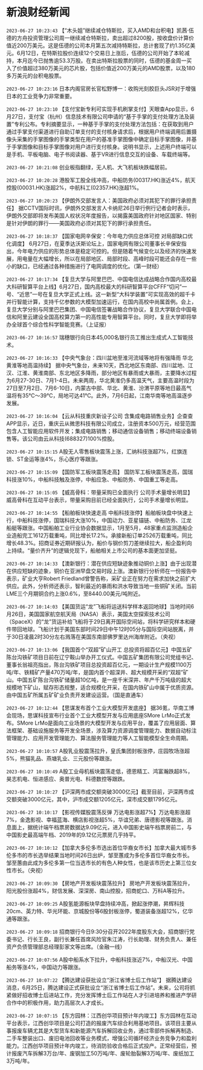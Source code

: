 # 新浪财经新闻
`2023-06-27 10:23:43` 【“木头姐”继续减仓特斯拉，买入AMD和台积电】凯茜·伍德的方舟投资管理公司周一继续减仓特斯拉，卖出超过8200股，按收盘价计算价值近200万美元。这是伍德的公司本月第五次减持特斯拉，总计套现了约1.35亿美元。6月12日，在特斯拉股价连续12个交易日上涨后，伍德的公司开始了本轮减持，本月迄今已抛售逾53.3万股。在卖出特斯拉股票的同时，伍德的基金周一买入了价值超过380万美元的芯片股，包括价值近200万美元的AMD股票，以及180多万美元的台积电股票。

`2023-06-27 10:23:16` 日本内阁官房长官松野博一：收购光刻胶巨头JSR对于增强日本的工业竞争力非常重要。

`2023-06-27 10:23:10` 【支付宝新专利可实现手机刷掌支付】天眼查App显示，6月27日，支付宝（杭州）信息技术有限公司申请的“基于手掌的支付处理方法及装置”专利公布。专利摘要显示，一种基于手掌的支付处理方法包括：在获取到用户通过手掌支付渠道进行自助订单支付的支付核身请求后，根据用户终端调用后置摄像头采集的手掌图像的手掌类型在用户的基准手掌图像中确定目标手掌图像，并基于手掌图像和目标手掌图像对用户进行支付核身。说明书显示，上述用户终端可以是手机、平板电脑、电子书阅读器、基于VR进行信息交互的设备、车载终端等。

`2023-06-27 10:21:08` 创业板指翻绿，无人机、大飞机板块跌幅居前。

`2023-06-27 10:20:28` 港股军工股全线冲高，中船防务(00317.HK)涨近4%，航天控股(00031.HK)涨超2%，中航科工(02357.HK)涨超1%。

`2023-06-27 10:20:23` 【伊朗外交部发言人：美国政府必须对其犯下的罪行承担责任】 据CCTV国际时讯，伊朗外交部发言人卡纳尼26日举行例行记者会时表示，伊朗外交部即将发布美国人权状况年度报告，以揭露美国政府针对地区国家、特别是针对伊朗的罪行——美国政府必须对其犯下的罪行承担责任。

`2023-06-27 10:18:37` 【国家电网辛保安：今年电力供应总体可控 对局部缺口优化调度】 6月27日，在夏季达沃斯论坛上，国家电网有限公司董事长辛保安指出，今年电力供应的形势总体是稳定可控的。但是随着气候变化以及经济的快速发展，用电量在大幅增长，所以在局部地区、局部时段、高峰时段可能还会存在一些小的缺口，已经通过各种措施进行了电网调度的优化。（第一财经）

`2023-06-27 10:17:34` 【复旦大学与阿里巴巴、中国电信达成战略合作国内高校最大科研智算平台上线】6月27日，国内高校最大的科研智算平台CFFF“切问”一号、“近思”一号在复旦大学正式上线。这一新型“大科学装置”可实现高效的超千卡并行智能计算，支持千亿参数的大模型加速运行，在国内高校中尚属首例。会上，复旦大学分别与阿里巴巴集团、中国电信签署战略合作协议，复旦大学联合中国电信和阿里云建设全国高校算力第一的高性能专用智算平台。同时，复旦大学即将举办全球首个综合性科学智能竞赛。（上证报）

`2023-06-27 10:16:57` 瑞穗银行向日本45,000名银行员工推出生成式人工智能技术。

`2023-06-27 10:16:33` 【中央气象台：四川盆地至淮河流域等地将有强降雨 华北黄淮等地高温持续】 据中央气象台，未来10天，西北地区东南部、四川盆地、江汉、江淮、黄淮南部、东北地区多降雨，部分地区有暴雨或大暴雨，主要降水过程为6月27-30日、7月1-4日。未来两周，华北黄淮仍多高温天气，主要高温时段为27日至7月2日、7月6-10日，内蒙古中部、华北、黄淮、汾渭平原等地日最高气温将有35℃～39℃，局地可达41℃。此外，7月6日起，江南华南等地高温逐步发展。

`2023-06-27 10:16:04` 【云从科技重庆新设子公司 含集成电路销售业务】企查查APP显示，近日，重庆云从微思科技有限公司成立，注册资本500万元，经营范围包含人工智能应用软件开发；集成电路销售；移动通信设备销售；移动终端设备销售等。该公司由云从科技(688327)100%控股。

`2023-06-27 10:15:15` A股无人零售板块震荡上涨，汇纳科技涨超7%，红旗连锁、ST金运等涨4%，乐心医疗等跟涨。

`2023-06-27 10:15:09` 【国防军工板块震荡走高】 国防军工板块震荡走高，国瑞科技涨10%，中船科技触及涨停，中船应急、中船防务、中国重工等走高。

`2023-06-27 10:15:05` 【威高骨科：带量采购已全面执行 公司手术量增长明显】 威高骨科在互动平台表示，带量采购目前已经全面执行，公司手术量增长明显。

`2023-06-27 10:14:55` 【船舶板块快速走高 中船科技涨停】船舶板块盘中快速上行，中船科技涨停，国瑞科技大涨10%，中国动力、亚星锚链、中船防务、江龙船艇等跟涨。中国船舶工业行业协会数据显示，1月至5月，48家重点监测造船企业造船完工1612万载重吨，同比增长17.2%。承接新船订单2526万载重吨，同比增长48.3%。招商证券近期研报认为，船价与钢价剪刀差继续拉大，船企盈利向上持续。“量价齐升”的逻辑兑现下，船舶相关上市公司的基本面更加坚挺。

`2023-06-27 10:14:33` 【澳新银行：潜在供应短缺迹象推动铜价上涨】由于出现潜在供应短缺的迹象，铜价在亚洲早盘交易时段上涨。澳新银行分析师在一份报告中表示，矿业大亨Robert Friedland曾警告称，采矿业正在努力在需求加快之前扩大供应。此外，分析师还表示，智利最近的暴雨和洪水导致当地一些铜矿关闭。当前LME三个月期铜合约上涨0.6%，至8440.00美元/吨附近。

`2023-06-27 10:14:03` 【美国货运“龙”飞船将运送科学样本返回地球】当地时间6月26日，美国国家航空航天局（NASA）表示，美国太空探索技术公司（SpaceX）的“龙”货运补给飞船将于29日离开国际空间站，将科学研究样本和硬件带回地球。飞船计划于美国东部时间29日中午12时05分与国际空间站脱离，并于30日凌晨2时30分左右溅落在美国东南部佛罗里达州海岸附近。（央视）

`2023-06-27 10:13:06` 【我国首个“双超”矿山开工 总投资将超百亿元】中国五矿陈台沟铁矿项目日前在辽宁鞍山举办开工仪式。中国五矿集团有限公司党组书记、董事长翁祖亮指出，陈台沟铁矿项目总投资超百亿元，一期设计生产规模1100万吨/年、铁精矿产量470万吨/年，是国内首个超深井、超大规模开采的“双超”矿山。中国五矿陈台沟铁矿储量超10亿吨，是一座千米深井、年产千万吨级的超大规模地下矿山，赋存形态规整，适合规模化开采，在国内铁矿山中属于优质资源。由中国五矿所属五矿矿业负责开发建设运营。（国是直通车）

`2023-06-27 10:12:44` 【思谋发布首个工业大模型开发底座】 据36氪，华南工博会现场，思谋科技宣布行业首个工业大模型开发与应用底座SMore LrMo正式发布。SMore LrMo是面向工业场景的大模型开发与应用平台，覆盖了应用层面、算法框架、基础设施服务等开发全场景，涉及算力资源调度管理能力、数据自动标注管理能力、应用开发管理能力、算法服务管理能力等人工智能模型全生命周期。

`2023-06-27 10:10:57` A股乳业股震荡拉升，皇氏集团封板涨停，庄园牧场涨超5%，熊猫乳品、燕塘乳业、三元股份等跟涨。

`2023-06-27 10:10:49` A股工业母机板块震荡走低，德恩精工、鸿富瀚跌超8%，昊志机电、恒进感应、奥普光电、科德数控等跟跌。

`2023-06-27 10:10:27` 【沪深两市成交额突破3000亿元】截至目前，沪深两市成交额突破3000亿元，其中，沪市成交额1205亿元，深市成交额1795亿元。

`2023-06-27 10:10:17` 【影视传媒股震荡反弹 万达电影涨超7%】万达电影涨超7%，金逸影视、幸福蓝海、横店影视涨超5%，华谊兄弟、唐德影视等跟涨。消息面上，据统计端午档票房数据达9.09亿元，进入中国影史端午档票房前二，与中国影史最高端午档、2019年的9.12亿元票房几乎持平。

`2023-06-27 10:10:12` 【加拿大多伦多市选出首位华裔女市长】加拿大最大城市多伦多市的市长选举结果当地时间26日出炉，邹至蕙成为多伦多首位华裔女市长。邹至蕙由此成为多伦多第一位当选市长的有色人种女性，也是该市历史上第三位女性市长。（央视）

`2023-06-27 10:09:30` 【房地产开发板块震荡拉升】 房地产开发板块震荡拉升，阳光股份涨超4%，财信发展、深深房、南山控股，招商蛇口、万科A等拉升。

`2023-06-27 10:09:25` A股氢能源板块早盘持续冲高，掀起涨停潮，昇辉科技20cm、英力特、华光环能、京城股份等6股封板涨停，蜀道装备涨超12%，亿华通等跟涨。

`2023-06-27 10:09:18` 招商银行今日9:30分召开2022年度股东大会，招商银行党委书记、行长王良，副行长兼任首席风险官朱江涛，行长助理、财务负责人、兼任资产负债管理部总经理彭家文等出席。（金融一线）

`2023-06-27 10:07:56` A股中船系水下拉升，中船科技涨近7%，中船汉光、中国船务等涨4%，中国动力等跟涨。

`2023-06-27 10:07:22` 【腾达建设获批设立“浙江省博士后工作站”】 据腾达建设消息，6月25日，腾达建设正式获批设立“浙江省博士后工作站”。未来，公司将抓紧做好招收博士后进站工作，充分发挥博士后工作站在人才引进培养和推进产学研合作中的积极作用，助力高层次人才成长。

`2023-06-27 10:07:15` 【东方园林：江西创华项目预计年内竣工】东方园林在互动平台表示，江西创华项目是公司打造的报废汽车综合利用基地项目。该项目主要从事报废车辆尤其是大型货车和新能源汽车拆解回收业务，通过零部件拆解再制造、二手车整装出口、废旧电池回收等业务模式，增强公司循环经济业务竞争力和盈利能力。江西创华项目预计年内竣工，待消防验收合格后正式投产。正常经营后，预计报废汽车拆解3万台/年、废钢加工50万吨/年、废轮胎裂解3万吨/年、废纸加工3万吨/年。


